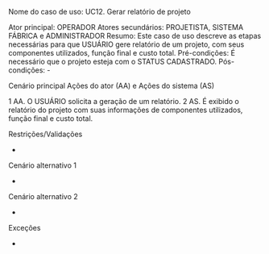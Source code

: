 Nome do caso de uso: UC12. Gerar relatório de projeto

Ator principal: OPERADOR
Atores secundários: PROJETISTA, SISTEMA FÁBRICA e ADMINISTRADOR
Resumo: Este caso de uso descreve as etapas necessárias para que USUÁRIO gere relatório de um projeto, com seus componentes utilizados, função final e custo total.
Pré-condições: É necessário que o projeto esteja com o STATUS CADASTRADO.
Pós-condições: -

Cenário principal
Ações do ator (AA) e Ações do sistema (AS)

1 AA. O USUÁRIO solicita a geração de um relatório.
2 AS. É exibido o relatório do projeto com suas informações de componentes utilizados, função final e custo total.

Restrições/Validações

-

Cenário alternativo 1

-

Cenário alternativo 2 

-

Exceções

-
